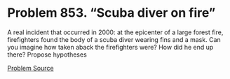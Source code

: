 # Problem 853. “Scuba diver on fire”

A real incident that occurred in 2000: at the epicenter of a large forest fire, firefighters found the body of a scuba diver wearing fins and a mask. Can you imagine how taken aback the firefighters were? How did he end up there? Propose hypotheses

[Problem Source](https://www.trizland.ru/tasks/1691/)